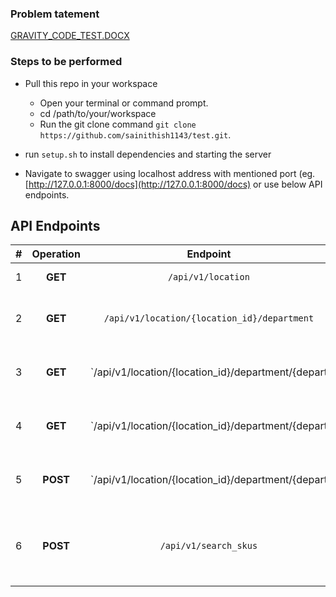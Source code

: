 ### Problem tatement ###
[GRAVITY_CODE_TEST.DOCX](https://github.com/sainithish1143/gravityApi/blob/master/Gravity%20CODE%20TEST%20-%20PYTHON.docx)

### Steps to be performed
- Pull this repo in your workspace
    - Open your terminal or command prompt.
    - cd /path/to/your/workspace
    - Run the git clone command `git clone https://github.com/sainithish1143/test.git`.

- run `setup.sh` to install dependencies and starting the server

- Navigate to swagger using localhost address with mentioned port (eg. [http://127.0.0.1:8000/docs](http://127.0.0.1:8000/docs) or use below API endpoints.

## API Endpoints ##
| # |Operation                                                                                                                 |Endpoint                                           |Desription                                          |
|---|:------------------------------------------------------------------------------------------------------------------------:|:-------------------------------------------------:|:--------------------------------------------------:|
|1  |                                                         **GET**                                                          |                 `/api/v1/location`                |               Returns all locations.               |
|2  |                                                         **GET**                                                          |    `/api/v1/location/{location_id}/department`    |      Returns departments for a given location.     |
|3  |                                                         **GET**                                                          | `/api/v1/location/{location_id}/department/{depart|      Returns categories for a given department.    |
|4  |                                                         **GET**                                                          | `/api/v1/location/{location_id}/department/{depart|   `  Returns subcategories for a given category.   |
|5  |                                                         **POST**                                                         | `/api/v1/location/{location_id}/department/{depart|      Creates a new SKU for the given metadata.     |
|6  |                                                         **POST**                                                         |               `/api/v1/search_skus`               |  Takes metadata as input and returns matching SKUs.|



  
